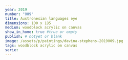 ```yaml
---
year: 2019
number: "009"
title: Austronesian languages eye
dimensions: 100 x 185
medium: woodblock acrylic on canvas
show_in_home: true #true or empty
publish: # notyet or blank
image: /assets/p/paintings/davina-stephens-2019009.jpg
tags: woodblock acrylic on canvas
serie:
---
```

